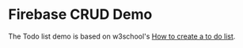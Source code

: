 # Firebase CRUD Demo

The Todo list demo is based on w3school's [How to create a to do list](https://www.w3schools.com/howto/howto_js_todolist.asp).
